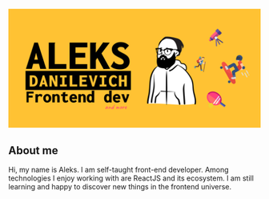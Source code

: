 <!--### Hi there, I'm Alex 👋-->

<!--
**annms-fnc/annms-fnc** is a ✨ _special_ ✨ repository because its `README.md` (this file) appears on your GitHub profile.
Here are some ideas to get you started:
- 🔭 I’m currently working on ...
- 🌱 I’m currently learning ...
- 👯 I’m looking to collaborate on ...
- 🤔 I’m looking for help with ...
- 💬 Ask me about ...
- 📫 How to reach me: ...
- 😄 Pronouns: ...
- ⚡ Fun fact: ...
-->
![alt text](https://github.com/danleks/danleks/blob/main/mybio.svg)

## About me
Hi, my name is Aleks. I am self-taught front-end developer. Among technologies I enjoy working with are ReactJS and its ecosystem. I am still learning and happy to discover new things in the frontend universe.

